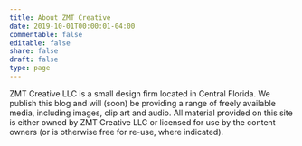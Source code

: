 ```yaml
---
title: About ZMT Creative
date: 2019-10-01T00:00:01-04:00
commentable: false
editable: false
share: false
draft: false
type: page
---
```


ZMT Creative LLC is a small design firm located in Central Florida. We publish this blog and will (soon) be providing a range of freely available media, including images, clip art and audio. All material provided on this site is either owned by ZMT Creative LLC or licensed for use by the content owners (or is otherwise free for re-use, where indicated).